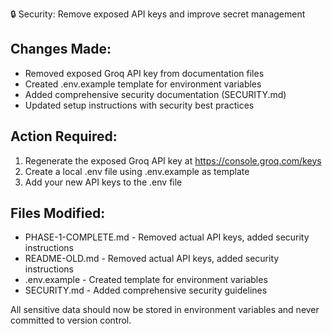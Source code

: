 🔒 Security: Remove exposed API keys and improve secret management

## Changes Made:

- Removed exposed Groq API key from documentation files
- Created .env.example template for environment variables
- Added comprehensive security documentation (SECURITY.md)
- Updated setup instructions with security best practices

## Action Required:

1. Regenerate the exposed Groq API key at https://console.groq.com/keys
2. Create a local .env file using .env.example as template
3. Add your new API keys to the .env file

## Files Modified:

- PHASE-1-COMPLETE.md - Removed actual API keys, added security instructions
- README-OLD.md - Removed actual API keys, added security instructions
- .env.example - Created template for environment variables
- SECURITY.md - Added comprehensive security guidelines

All sensitive data should now be stored in environment variables and never committed to version control.
